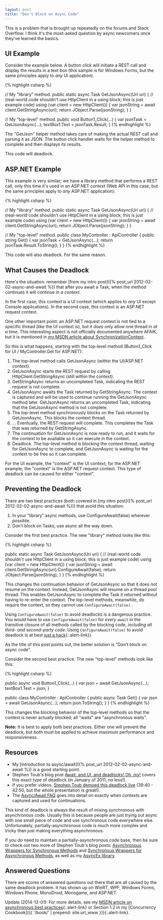```yaml
---
layout: post
title: "Don't Block on Async Code"
---
```

This is a problem that is brought up repeatedly on the forums and Stack Overflow. I think it's the most-asked question by async newcomers once they've learned the basics.

## UI Example

Consider the example below. A button click will initiate a REST call and display the results in a text box (this sample is for Windows Forms, but the same principles apply to _any_ UI application).

{% highlight csharp %}

// My "library" method.
public static async Task<JObject> GetJsonAsync(Uri uri)
{
  // (real-world code shouldn't use HttpClient in a using block; this is just example code)
  using (var client = new HttpClient())
  {
    var jsonString = await client.GetStringAsync(uri);
    return JObject.Parse(jsonString);
  }
}

// My "top-level" method.
public void Button1_Click(...)
{
  var jsonTask = GetJsonAsync(...);
  textBox1.Text = jsonTask.Result;
}
{% endhighlight %}

The "GetJson" helper method takes care of making the actual REST call and parsing it as JSON. The button click handler waits for the helper method to complete and then displays its results.

This code will deadlock.

## ASP.NET Example

This example is very similar; we have a library method that performs a REST call, only this time it's used in an ASP.NET context (Web API in this case, but the same principles apply to _any_ ASP.NET application):

{% highlight csharp %}

// My "library" method.
public static async Task<JObject> GetJsonAsync(Uri uri)
{
  // (real-world code shouldn't use HttpClient in a using block; this is just example code)
  using (var client = new HttpClient())
  {
    var jsonString = await client.GetStringAsync(uri);
    return JObject.Parse(jsonString);
  }
}

// My "top-level" method.
public class MyController : ApiController
{
  public string Get()
  {
    var jsonTask = GetJsonAsync(...);
    return jsonTask.Result.ToString();
  }
}
{% endhighlight %}

This code will also deadlock. For the same reason.

## What Causes the Deadlock

Here's the situation: remember [from my intro post]({% post_url 2012-02-02-async-and-await %}) that after you await a Task, when the method continues it will continue _in a context_.

In the first case, this context is a UI context (which applies to _any_ UI except Console applications). In the second case, this context is an ASP.NET request context.

One other important point: an ASP.NET request context is not tied to a specific thread (like the UI context is), but it _does_ only allow one thread in _at a time_. This interesting aspect is not officially documented anywhere AFAIK, but it is mentioned in [my MSDN article about SynchronizationContext](http://msdn.microsoft.com/en-us/magazine/gg598924.aspx).

So this is what happens, starting with the top-level method (Button1_Click for UI / MyController.Get for ASP.NET):

1. The top-level method calls GetJsonAsync (within the UI/ASP.NET context).
1. GetJsonAsync starts the REST request by calling HttpClient.GetStringAsync (still within the context).
1. GetStringAsync returns an uncompleted Task, indicating the REST request is not complete.
1. GetJsonAsync awaits the Task returned by GetStringAsync. The context is captured and will be used to continue running the GetJsonAsync method later. GetJsonAsync returns an uncompleted Task, indicating that the GetJsonAsync method is not complete.
1. The top-level method synchronously blocks on the Task returned by GetJsonAsync. This blocks the context thread.
1. ... Eventually, the REST request will complete. This completes the Task that was returned by GetStringAsync.
1. The continuation for GetJsonAsync is now ready to run, and it waits for the context to be available so it can execute in the context.
1. Deadlock. The top-level method is blocking the context thread, waiting for GetJsonAsync to complete, and GetJsonAsync is waiting for the context to be free so it can complete.

For the UI example, the "context" is the UI context; for the ASP.NET example, the "context" is the ASP.NET request context. This type of deadlock can be caused for either "context".

## Preventing the Deadlock

There are two best practices (both covered in [my intro post]({% post_url 2012-02-02-async-and-await %})) that avoid this situation:

 1. In your "library" async methods, use ConfigureAwait(false) wherever possible.
 1. Don't block on Tasks; use async all the way down.

Consider the first best practice. The new "library" method looks like this:

{% highlight csharp %}

public static async Task<JObject> GetJsonAsync(Uri uri)
{
  // (real-world code shouldn't use HttpClient in a using block; this is just example code)
  using (var client = new HttpClient())
  {
    var jsonString = await client.GetStringAsync(uri).ConfigureAwait(false);
    return JObject.Parse(jsonString);
  }
}
{% endhighlight %}

This changes the continuation behavior of GetJsonAsync so that it does _not_ resume on the context. Instead, GetJsonAsync will resume on a thread pool thread. This enables GetJsonAsync to complete the Task it returned without having to re-enter the context. The top-level methods, meanwhile, do require the context, so they cannot use `ConfigureAwait(false)`.

<div class="alert alert-info" markdown="1">
<i class="fa fa-hand-o-right fa-2x pull-left"></i>

Using `ConfigureAwait(false)` to avoid deadlocks is a dangerous practice. You would have to use `ConfigureAwait(false)` for *every* `await` in the transitive closure of all methods called by the blocking code, *including all third- and second-party code*. Using `ConfigureAwait(false)` to avoid deadlock is at best [just a hack](https://msdn.microsoft.com/en-us/magazine/mt238404.aspx){:.alert-link}).

As the title of this post points out, the better solution is "Don't block on async code".
</div>

Consider the second best practice. The new "top-level" methods look like this:

{% highlight csharp %}

public async void Button1_Click(...)
{
  var json = await GetJsonAsync(...);
  textBox1.Text = json;
}

public class MyController : ApiController
{
  public async Task<string> Get()
  {
    var json = await GetJsonAsync(...);
    return json.ToString();
  }
}
{% endhighlight %}

This changes the blocking behavior of the top-level methods so that the context is never actually blocked; all "waits" are "asynchronous waits".

**Note:** It is best to apply both best practices. Either one will prevent the deadlock, but _both_ must be applied to achieve maximum performance and responsiveness.

## Resources

  - My [introduction to async/await]({% post_url 2012-02-02-async-and-await %}) is a good starting point. 
  - Stephen Toub's blog post [Await, and UI, and deadlocks! Oh, my!](https://devblogs.microsoft.com/pfxteam/await-and-ui-and-deadlocks-oh-my/) covers this exact type of deadlock (in January of 2011, no less!).
  - If you prefer videos, [Stephen Toub demoed this deadlock live](https://channel9.msdn.com/Events/BUILD/BUILD2011/TOOL-829T) (39:40 - 42:50, but the whole presentation is great!).
  - The [Async/Await FAQ](https://devblogs.microsoft.com/pfxteam/asyncawait-faq/) goes into detail on exactly when contexts are captured and used for continuations.

This kind of deadlock is always the result of mixing synchronous with asynchronous code. Usually this is because people are just trying out async with one small piece of code and use synchronous code everywhere else. Unfortunately, partially-asynchronous code is much more complex and tricky than just making everything asynchronous.

If you _do_ need to maintain a partially-asynchronous code base, then be sure to check out two more of Stephen Toub's blog posts: [Asynchronous Wrappers for Synchronous Methods](https://devblogs.microsoft.com/pfxteam/should-i-expose-asynchronous-wrappers-for-synchronous-methods/) and [Synchronous Wrappers for Asynchronous Methods](https://devblogs.microsoft.com/pfxteam/should-i-expose-synchronous-wrappers-for-asynchronous-methods/), as well as my [AsyncEx library](http://nitoasyncex.codeplex.com/).

## Answered Questions

There are scores of answered questions out there that are all caused by the same deadlock problem. It has shown up on WinRT, WPF, Windows Forms, Windows Phone, MonoDroid, Monogame, and ASP.NET.

<div class="alert alert-info" markdown="1">
<i class="fa fa-hand-o-right fa-2x pull-left"></i>

Update (2014-12-01): For more details, see my [MSDN article on asynchronous best practices](https://docs.microsoft.com/en-us/archive/msdn-magazine/2013/march/async-await-best-practices-in-asynchronous-programming){:.alert-link} or Section 1.2 in my [Concurrency Cookbook]({{ '/book/' | prepend: site.url_www }}){:.alert-link}.
</div>
